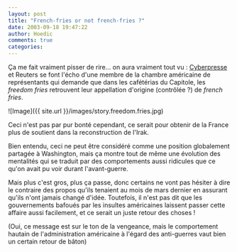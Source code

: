 ```yaml
---
layout: post
title: "French-fries or not french-fries ?"
date: 2003-09-18 19:47:22
author: Hoedic
comments: true
categories: 
---
```



Ça me fait vraiment pisser de rire... on aura vraiment tout vu : <a href="http://www.cyberpresse.ca/actuel/article/1,4230,0,092003,430116.shtml" title="Les «French Fries» retrouveront leur nom ?">Cyberpresse</a> et Reuters se font l'écho d'une membre de la chambre américaine de représentants qui demande que dans les cafétérias du Capitole, les <i>freedom fries</i> retrouvent leur appellation d'origine (contrôlée ?) de <i>french fries</i>.

![Image]({{ site.url }}/images/story.freedom.fries.jpg)


Ceci n'est pas par pur bonté cependant, ce serait pour obtenir de la France plus de soutient dans la reconstruction de l'Irak.

Bien entendu, ceci ne peut être considéré comme une position globalement partagée à Washington, mais ça montre tout de même une évolution des mentalités qui se traduit par des comportements aussi ridicules que ce qu'on avait pu voir durant l'avant-guerre.

Mais plus c'est gros, plus ça passe, donc certains ne vont pas hésiter à dire le contraire des propos qu'ils tenaient au mois de mars dernier en assurant qu'ils n'ont jamais changé d'idée. Toutefois, il n'est pas dit que les gouvernements bafoués par les insultes américaines laissent passer cette affaire aussi facilement, et ce serait un juste retour des choses !

(Oui, ce message est sur le ton de la vengeance, mais le comportement hautain de l'administration américaine à l'égard des anti-guerres vaut bien un certain retour de bâton)